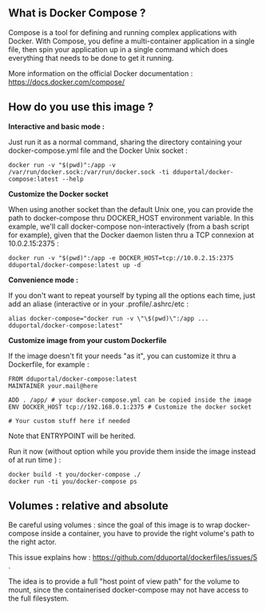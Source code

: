 ## What is Docker Compose ? ##

Compose is a tool for defining and running complex applications with Docker. With Compose, you define a multi-container application in a single file, then spin your application up in a single command which does everything that needs to be done to get it running.

More information on the official Docker documentation : https://docs.docker.com/compose/

## How do you use this image ? ##

**Interactive and basic mode :**

Just run it as a normal command, sharing the directory containing your docker-compose.yml file and the Docker Unix socket :

    docker run -v "$(pwd)":/app -v /var/run/docker.sock:/var/run/docker.sock -ti dduportal/docker-compose:latest --help

**Customize the Docker socket**

When using another socket than the default Unix one, you can provide the path to docker-compose thru DOCKER_HOST environment variable.
In this example, we'll call docker-compose non-interactively (from a bash script for example), given that the Docker daemon listen thru a TCP connexion at 10.0.2.15:2375 :

    docker run -v "$(pwd)":/app -e DOCKER_HOST=tcp://10.0.2.15:2375 dduportal/docker-compose:latest up -d

**Convenience mode :**

If you don't want to repeat yourself by typing all the options each time, just add an aliase (interactive or in your .profile/.ashrc/etc :

	alias docker-compose="docker run -v \"\$(pwd)\":/app ... dduportal/docker-compose:latest"

**Customize image from your custom Dockerfile**

If the image doesn't fit your needs "as it", you can customize it thru a Dockerfile, for example :

    FROM dduportal/docker-compose:latest
    MAINTAINER your.mail@here
    
    ADD . /app/ # your docker-compose.yml can be copied inside the image
    ENV DOCKER_HOST tcp://192.168.0.1:2375 # Customize the docker socket
    
    # Your custom stuff here if needed

Note that ENTRYPOINT will be herited.

Run it now (without option while you provide them inside the image instead of at run time ) :

    docker build -t you/docker-compose ./
    docker run -ti you/docker-compose ps

## Volumes : relative and absolute

Be careful using volumes : since the goal of this image is to wrap docker-compose inside a container, you have to provide the right volume's path to the right actor.

This issue explains how : https://github.com/dduportal/dockerfiles/issues/5 .

The idea is to provide a full "host point of view path" for the volume to mount, since the containerised docker-compose may not have access to the full filesystem.